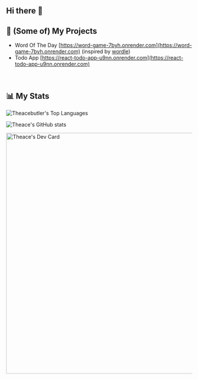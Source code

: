 ## Hi there 👋

## 💼 (Some of) My Projects

- Word Of The Day [https://word-game-7byh.onrender.com](https://word-game-7byh.onrender.com)
 (inspired by [wordle](https://www.nytimes.com/games/wordle/index.html))
- Todo App [https://react-todo-app-u9nn.onrender.com](https://react-todo-app-u9nn.onrender.com)
</br></br></br>

## 📊 My Stats
![Theacebutler's Top Languages](https://github-readme-stats.vercel.app/api/top-langs/?username=theacebutler&theme=dark&show_icons=true&hide_border=true&layout=compact&card_width=250)

![Theace's GitHub stats](https://github-readme-stats.vercel.app/api?username=theacebutler&show_icons=true&theme=radical)



<a href="https://app.daily.dev/theace92"><img src="https://api.daily.dev/devcards/v2/oDDHtSqDTUPiCnFDEPRJz.png?type=wide&r=nk9" width="652" alt="Theace's Dev Card"/></a>



<!--
**Theacebutler/Theacebutler** is a ✨ _special_ ✨ repository because its `README.md` (this file) appears on your GitHub profile.

Here are some ideas to get you started:

- 🔭 I’m currently working on ...
- 🌱 I’m currently learning ...
- 👯 I’m looking to collaborate on ...
- 🤔 I’m looking for help with ...
- 💬 Ask me about ...
- 📫 How to reach me: ...
- 😄 Pronouns: ...
- ⚡ Fun fact: ...
-->
